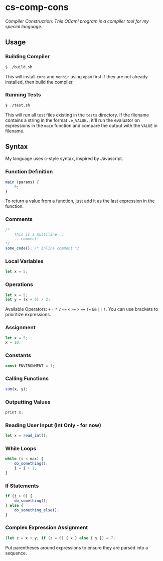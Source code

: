 # cs-comp-cons
*Compiler Construction: This OCaml program is a compiler tool for my special language.*

## Usage

### Building Compiler
``` bash
$ ./build.sh
```
This will install `core` and `menhir` using `opam` first if they are not already installed, then build the compiler.

### Running Tests
``` bash
$ ./test.sh
```
This will run all test files existing in the `tests` directory. If the filename contains a string in the format `.e_VALUE.`, it'll run the evaluator on expressions in the `main` function and compare the output with the `VALUE` in filename.

## Syntax
My language uses c-style syntax, inspired by Javascript.

### Function Definition
``` js
main (params) {
    0;
}
```
To return a value from a function, just add it as the last expression in the function.

### Comments
``` js
/*
    This is a multiline ..
    .. comment!
*/
some_code(); /* inline comment */
```

### Local Variables
``` js
let x = 5;
```

### Operations
``` js
let x = 5;
let y = (x + 5) / 2;
```
Available Operators: `+` `-` `*` `/` `<=` `<` `>=` `>` `==` `!=` `&&` `||` `!`. You can use brackets to prioritize expressions.

### Assignment
``` js
let x = 5;
x = 10;
```

### Constants
``` js
const ENVIRONMENT = 1;
```

### Calling Functions
``` js
sum(x, y);
```

### Outputting Values
``` js
print x;
```

### Reading User Input (Int Only - for now)
``` js
let x = read_int();
```

### While Loops
``` js
while (i < max) {
    do_something();
    i = i + 1;
}
```

### If Statements
``` js
if (i > 0) {
    do_something();
} else {
    do_something_else();
}
```

### Complex Expression Assignment
``` js
(let z = x + y; if (z = 0) { x } else { y }) = 7;
```
Put parentheses around expressions to ensure they are parsed into a sequence.
